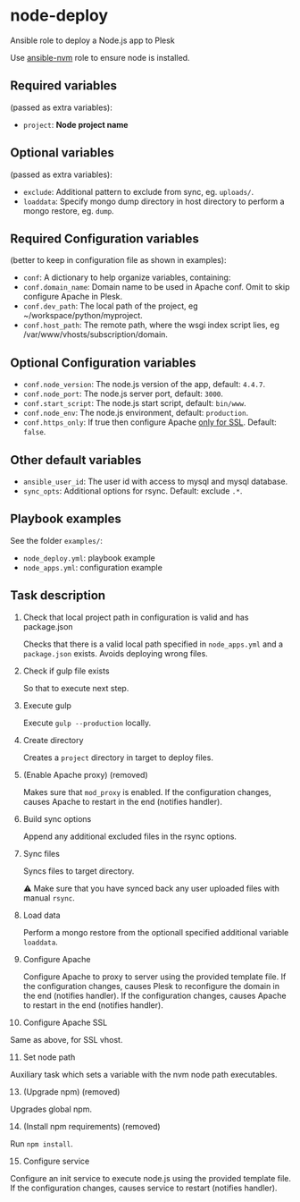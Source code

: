 node-deploy
===========

Ansible role to deploy a Node.js app to Plesk

Use [ansible-nvm](https://github.com/Wtower/ansible-nvm) role to ensure node is installed. 

Required variables 
------------------

(passed as extra variables):

- `project`: **Node project name**

Optional variables
------------------

(passed as extra variables):

- `exclude`: Additional pattern to exclude from sync, eg. `uploads/`.
- `loaddata`: Specify mongo dump directory in host directory to perform a mongo restore, eg. `dump`.

Required Configuration variables 
--------------------------------

(better to keep in configuration file as shown in examples):

- `conf`: A dictionary to help organize variables, containing:
- `conf.domain_name`: Domain name to be used in Apache conf. Omit to skip configure Apache in Plesk.
- `conf.dev_path`: The local path of the project, eg ~/workspace/python/myproject.
- `conf.host_path`: The remote path, where the wsgi index script lies, eg /var/www/vhosts/subscription/domain.

Optional Configuration variables
--------------------------------

- `conf.node_version`: The node.js version of the app, default: `4.4.7`.
- `conf.node_port`: The node.js server port, default: `3000`.
- `conf.start_script`: The node.js start script, default: `bin/www`.
- `conf.node_env`: The node.js environment, default: `production`.
- `conf.https_only`: If true then configure Apache 
  [only for SSL](https://github.com/Wtower/ansible-node-deploy/issues/6). Default: `false`.

Other default variables
-----------------------

- `ansible_user_id`: The user id with access to mysql and mysql database.
- `sync_opts`: Additional options for rsync. Default: exclude `.*`. 

Playbook examples
-----------------

See the folder `examples/`:

- `node_deploy.yml`: playbook example
- `node_apps.yml`: configuration example

Task description
----------------

1. Check that local project path in configuration is valid and has package.json

   Checks that there is a valid local path specified in `node_apps.yml` and a `package.json` exists.
   Avoids deploying wrong files.

2. Check if gulp file exists

   So that to execute next step.

3. Execute gulp

   Execute `gulp --production` locally.

4. Create directory

   Creates a `project` directory in target to deploy files.

5. (Enable Apache proxy) (removed)

   Makes sure that `mod_proxy` is enabled.
   If the configuration changes, causes Apache to restart in the end (notifies handler).

6. Build sync options

   Append any additional excluded files in the rsync options.

7. Sync files

   Syncs files to target directory.

   :warning: Make sure that you have synced back any user uploaded files with manual `rsync`. 

8. Load data

   Perform a mongo restore from the optionall specified additional variable `loaddata`.

9. Configure Apache

   Configure Apache to proxy to server using the provided template file.
   If the configuration changes, causes Plesk to reconfigure the domain in the end (notifies handler).
   If the configuration changes, causes Apache to restart in the end (notifies handler).

10. Configure Apache SSL

   Same as above, for SSL vhost.

11. Set node path

   Auxiliary task which sets a variable with the nvm node path executables.

13. (Upgrade npm) (removed)

   Upgrades global npm.

14. (Install npm requirements) (removed)

   Run `npm install`.

15. Configure service

   Configure an init service to execute node.js using the provided template file.
   If the configuration changes, causes service to restart (notifies handler).
